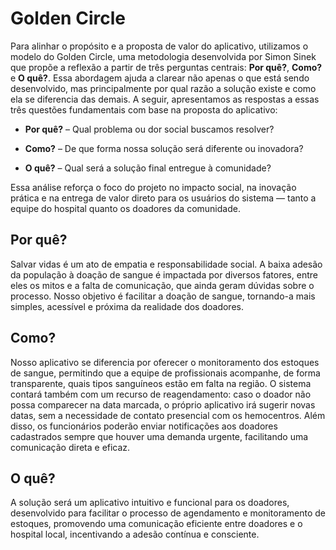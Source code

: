 # **Golden Circle**

Para alinhar o propósito e a proposta de valor do aplicativo, utilizamos o modelo do Golden Circle, uma metodologia desenvolvida por Simon Sinek que propõe a reflexão a partir de três perguntas centrais: **Por quê?**, **Como?** e **O quê?**. Essa abordagem ajuda a clarear não apenas o que está sendo desenvolvido, mas principalmente por qual razão a solução existe e como ela se diferencia das demais. A seguir, apresentamos as respostas a essas três questões fundamentais com base na proposta do aplicativo:


- **Por quê?** – Qual problema ou dor social buscamos resolver?

- **Como?** – De que forma nossa solução será diferente ou inovadora?

- **O quê?** – Qual será a solução final entregue à comunidade?



Essa análise reforça o foco do projeto no impacto social, na inovação prática e na entrega de valor direto para os usuários do sistema — tanto a equipe do hospital quanto os doadores da comunidade.

## Por quê?
Salvar vidas é um ato de empatia e responsabilidade social. A baixa adesão da população à doação de sangue é impactada por diversos fatores, entre eles os mitos e a falta de comunicação, que ainda geram dúvidas sobre o processo. Nosso objetivo é facilitar a doação de sangue, tornando-a mais simples, acessível e próxima da realidade dos doadores.

## Como? 
Nosso aplicativo se diferencia por oferecer o monitoramento dos estoques de sangue, permitindo que a equipe de profissionais acompanhe, de forma transparente, quais tipos sanguíneos estão em falta na região. O sistema contará também com um recurso de reagendamento: caso o doador não possa comparecer na data marcada, o próprio aplicativo irá sugerir novas datas, sem a necessidade de contato presencial com os hemocentros. Além disso, os funcionários poderão enviar notificações aos doadores cadastrados sempre que houver uma demanda urgente, facilitando uma comunicação direta e eficaz.

## O quê?
A solução será um aplicativo intuitivo e funcional para os doadores, desenvolvido para facilitar o processo de agendamento e monitoramento de estoques, promovendo uma comunicação eficiente entre doadores e o hospital local, incentivando a adesão contínua e consciente.



